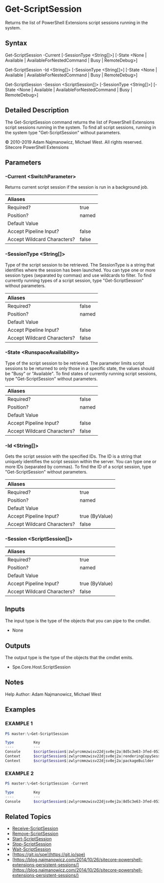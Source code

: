 # Get-ScriptSession

Returns the list of PowerShell Extensions script sessions running in the system.

## Syntax

Get-ScriptSession -Current \[-SessionType &lt;String\[\]&gt;\] \[-State &lt;None \| Available \| AvailableForNestedCommand \| Busy \| RemoteDebug&gt;\]

Get-ScriptSession -Id &lt;String\[\]&gt; \[-SessionType &lt;String\[\]&gt;\] \[-State &lt;None \| Available \| AvailableForNestedCommand \| Busy \| RemoteDebug&gt;\]

Get-ScriptSession -Session &lt;ScriptSession\[\]&gt; \[-SessionType &lt;String\[\]&gt;\] \[-State &lt;None \| Available \| AvailableForNestedCommand \| Busy \| RemoteDebug&gt;\]

## Detailed Description

The Get-ScriptSession command returns the list of PowerShell Extensions script sessions running in the system. To find all script sessions, running in the system type "Get-ScriptSession" without parameters.

© 2010-2019 Adam Najmanowicz, Michael West. All rights reserved. Sitecore PowerShell Extensions

## Parameters

### -Current  &lt;SwitchParameter&gt;

Returns current script session if the session is run in a background job.

| Aliases |  |
| :--- | :--- |
| Required? | true |
| Position? | named |
| Default Value |  |
| Accept Pipeline Input? | false |
| Accept Wildcard Characters? | false |

### -SessionType  &lt;String\[\]&gt;

Type of the script session to be retrieved. The SessionType is a string that identifies where the session has been launched. You can type one or more session types \(separated by commas\) and use wildcards to filter. To find currently running types of a script session, type "Get-ScriptSession" without parameters.

| Aliases |  |
| :--- | :--- |
| Required? | false |
| Position? | named |
| Default Value |  |
| Accept Pipeline Input? | false |
| Accept Wildcard Characters? | false |

### -State  &lt;RunspaceAvailability&gt;

Type of the script session to be retrieved. The parameter limits script sessions to be returned to only those in a specific state, the values should be "Busy" or "Available". To find states of currently running script sessions, type "Get-ScriptSession" without parameters.

| Aliases |  |
| :--- | :--- |
| Required? | false |
| Position? | named |
| Default Value |  |
| Accept Pipeline Input? | false |
| Accept Wildcard Characters? | false |

### -Id  &lt;String\[\]&gt;

Gets the script session with the specified IDs. The ID is a string that uniquely identifies the script session within the server. You can type one or more IDs \(separated by commas\). To find the ID of a script session, type "Get-ScriptSession" without parameters.

| Aliases |  |
| :--- | :--- |
| Required? | true |
| Position? | named |
| Default Value |  |
| Accept Pipeline Input? | true \(ByValue\) |
| Accept Wildcard Characters? | false |

### -Session  &lt;ScriptSession\[\]&gt;

| Aliases |  |
| :--- | :--- |
| Required? | true |
| Position? | named |
| Default Value |  |
| Accept Pipeline Input? | true \(ByValue\) |
| Accept Wildcard Characters? | false |

## Inputs

The input type is the type of the objects that you can pipe to the cmdlet.

* None 

## Outputs

The output type is the type of the objects that the cmdlet emits.

* Spe.Core.Host.ScriptSession 

## Notes

Help Author: Adam Najmanowicz, Michael West

## Examples

### EXAMPLE 1

```powershell
PS master:\>Get-ScriptSession

Type         Key                                                                              Location                                 Auto Disposed
----         ---                                                                              --------                                 -------------
Console      $scriptSession$|zwlyrcmmzwisv22djsv0ej2a|8d5c3e63-3fed-0532-e7c5-761760567b83                                             False
Context      $scriptSession$|zwlyrcmmzwisv22djsv0ej2a|renderingCopySession                    master:\content\Home                     False
Context      $scriptSession$|zwlyrcmmzwisv22djsv0ej2a|packageBuilder                          master:\content\Home                     False
```

### EXAMPLE 2

```powershell
PS master:\>Get-ScriptSession -Current

Type         Key                                                                              Location                                 Auto Disposed
----         ---                                                                              --------                                 -------------
Console      $scriptSession$|zwlyrcmmzwisv22djsv0ej2a|8d5c3e63-3fed-0532-e7c5-761760567b83                                             False
```

## Related Topics

* [Receive-ScriptSession](receive-scriptsession.md)
* [Remove-ScriptSession](remove-scriptsession.md)
* [Start-ScriptSession](start-scriptsession.md)
* [Stop-ScriptSession](stop-scriptsession.md)
* [Wait-ScriptSession](wait-scriptsession.md)
* [https://git.io/spe](https://git.io/spe) 
* [https://blog.najmanowicz.com/2014/10/26/sitecore-powershell-extensions-persistent-sessions/](https://blog.najmanowicz.com/2014/10/26/sitecore-powershell-extensions-persistent-sessions/) 

